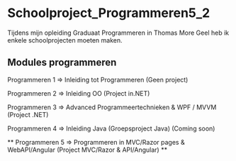 # Schoolproject_Programmeren5_2
Tijdens mijn opleiding Graduaat Programmeren in Thomas More Geel heb ik enkele schoolprojecten moeten maken.

## Modules programmeren
Programmeren 1 => Inleiding tot Programmeren (Geen project)

Programmeren 2 => Inleiding OO (Project in.NET)

Programmeren 3 => Advanced Programmeertechnieken & WPF / MVVM (Project .NET)

Programmeren 4 => Inleiding Java (Groepsproject Java) (Coming soon)

** Programmeren 5 => Programmeren in MVC/Razor pages & WebAPI/Angular (Project MVC/Razor & API/Angular) **
